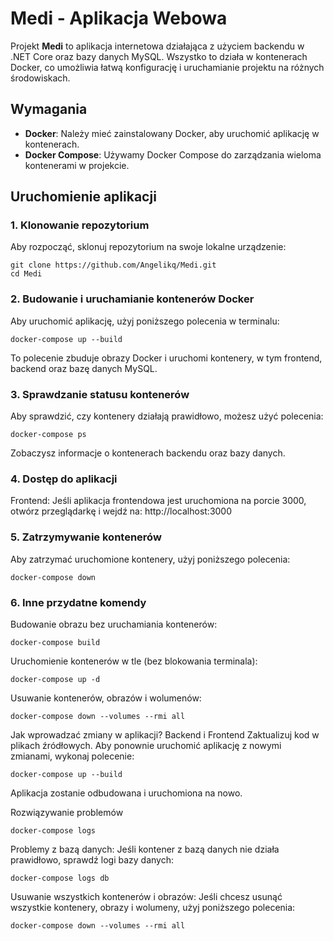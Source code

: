 # Medi - Aplikacja Webowa

Projekt **Medi** to aplikacja internetowa działająca z użyciem backendu w .NET Core oraz bazy danych MySQL. Wszystko to działa w kontenerach Docker, co umożliwia łatwą konfigurację i uruchamianie projektu na różnych środowiskach.

## Wymagania

- **Docker**: Należy mieć zainstalowany Docker, aby uruchomić aplikację w kontenerach.
- **Docker Compose**: Używamy Docker Compose do zarządzania wieloma kontenerami w projekcie. 

## Uruchomienie aplikacji

### 1. Klonowanie repozytorium

Aby rozpocząć, sklonuj repozytorium na swoje lokalne urządzenie:

```
git clone https://github.com/Angelikq/Medi.git
cd Medi
```

### 2. Budowanie i uruchamianie kontenerów Docker
Aby uruchomić aplikację, użyj poniższego polecenia w terminalu:

```
docker-compose up --build
```
To polecenie zbuduje obrazy Docker i uruchomi kontenery, w tym frontend, backend oraz bazę danych MySQL.

### 3. Sprawdzanie statusu kontenerów
Aby sprawdzić, czy kontenery działają prawidłowo, możesz użyć polecenia:

```
docker-compose ps
```
Zobaczysz informacje o kontenerach backendu oraz bazy danych.

### 4. Dostęp do aplikacji
Frontend: Jeśli aplikacja frontendowa jest uruchomiona na porcie 3000, otwórz przeglądarkę i wejdź na:
http://localhost:3000

### 5. Zatrzymywanie kontenerów
Aby zatrzymać uruchomione kontenery, użyj poniższego polecenia:
```
docker-compose down
```
### 6. Inne przydatne komendy
Budowanie obrazu bez uruchamiania kontenerów:
```
docker-compose build
```
Uruchomienie kontenerów w tle (bez blokowania terminala):
```
docker-compose up -d
```
Usuwanie kontenerów, obrazów i wolumenów:
```
docker-compose down --volumes --rmi all
```
Jak wprowadzać zmiany w aplikacji?
Backend i Frontend
Zaktualizuj kod w plikach źródłowych.
Aby ponownie uruchomić aplikację z nowymi zmianami, wykonaj polecenie:
```
docker-compose up --build
```
Aplikacja zostanie odbudowana i uruchomiona na nowo.

Rozwiązywanie problemów
```
docker-compose logs
```
Problemy z bazą danych: Jeśli kontener z bazą danych nie działa prawidłowo, sprawdź logi bazy danych:
```
docker-compose logs db
```
Usuwanie wszystkich kontenerów i obrazów: Jeśli chcesz usunąć wszystkie kontenery, obrazy i wolumeny, użyj poniższego polecenia:
```
docker-compose down --volumes --rmi all
```

